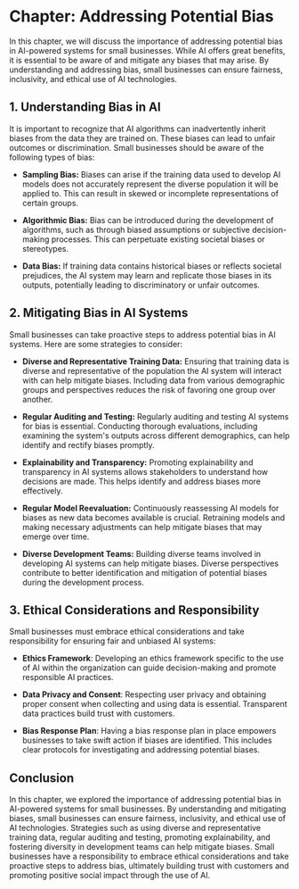 Chapter: Addressing Potential Bias
==================================

In this chapter, we will discuss the importance of addressing potential bias in AI-powered systems for small businesses. While AI offers great benefits, it is essential to be aware of and mitigate any biases that may arise. By understanding and addressing bias, small businesses can ensure fairness, inclusivity, and ethical use of AI technologies.

**1. Understanding Bias in AI**
-------------------------------

It is important to recognize that AI algorithms can inadvertently inherit biases from the data they are trained on. These biases can lead to unfair outcomes or discrimination. Small businesses should be aware of the following types of bias:

* **Sampling Bias:** Biases can arise if the training data used to develop AI models does not accurately represent the diverse population it will be applied to. This can result in skewed or incomplete representations of certain groups.

* **Algorithmic Bias:** Bias can be introduced during the development of algorithms, such as through biased assumptions or subjective decision-making processes. This can perpetuate existing societal biases or stereotypes.

* **Data Bias:** If training data contains historical biases or reflects societal prejudices, the AI system may learn and replicate those biases in its outputs, potentially leading to discriminatory or unfair outcomes.

**2. Mitigating Bias in AI Systems**
------------------------------------

Small businesses can take proactive steps to address potential bias in AI systems. Here are some strategies to consider:

* **Diverse and Representative Training Data:** Ensuring that training data is diverse and representative of the population the AI system will interact with can help mitigate biases. Including data from various demographic groups and perspectives reduces the risk of favoring one group over another.

* **Regular Auditing and Testing:** Regularly auditing and testing AI systems for bias is essential. Conducting thorough evaluations, including examining the system's outputs across different demographics, can help identify and rectify biases promptly.

* **Explainability and Transparency:** Promoting explainability and transparency in AI systems allows stakeholders to understand how decisions are made. This helps identify and address biases more effectively.

* **Regular Model Reevaluation:** Continuously reassessing AI models for biases as new data becomes available is crucial. Retraining models and making necessary adjustments can help mitigate biases that may emerge over time.

* **Diverse Development Teams:** Building diverse teams involved in developing AI systems can help mitigate biases. Diverse perspectives contribute to better identification and mitigation of potential biases during the development process.

**3. Ethical Considerations and Responsibility**
------------------------------------------------

Small businesses must embrace ethical considerations and take responsibility for ensuring fair and unbiased AI systems:

* **Ethics Framework**: Developing an ethics framework specific to the use of AI within the organization can guide decision-making and promote responsible AI practices.

* **Data Privacy and Consent**: Respecting user privacy and obtaining proper consent when collecting and using data is essential. Transparent data practices build trust with customers.

* **Bias Response Plan**: Having a bias response plan in place empowers businesses to take swift action if biases are identified. This includes clear protocols for investigating and addressing potential biases.

**Conclusion**
--------------

In this chapter, we explored the importance of addressing potential bias in AI-powered systems for small businesses. By understanding and mitigating biases, small businesses can ensure fairness, inclusivity, and ethical use of AI technologies. Strategies such as using diverse and representative training data, regular auditing and testing, promoting explainability, and fostering diversity in development teams can help mitigate biases. Small businesses have a responsibility to embrace ethical considerations and take proactive steps to address bias, ultimately building trust with customers and promoting positive social impact through the use of AI.
